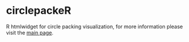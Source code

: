 # circlepackeR
R htmlwidget for circle packing visualization, for more information please visit the [main page](http://jeromefroe.github.io/circlepackeR/).
